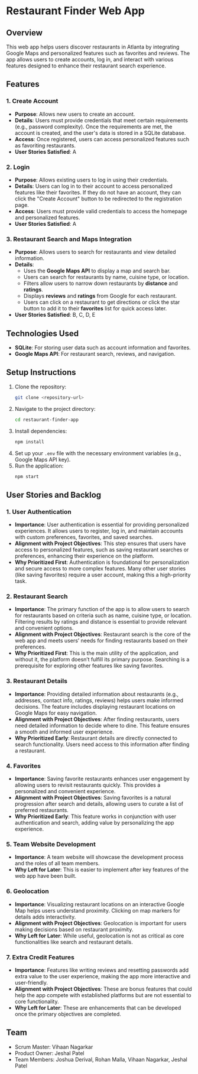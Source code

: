 # Restaurant Finder Web App

## Overview

This web app helps users discover restaurants in Atlanta by integrating Google Maps and personalized features such as favorites and reviews. The app allows users to create accounts, log in, and interact with various features designed to enhance their restaurant search experience.

## Features

### 1. Create Account
- **Purpose**: Allows new users to create an account.
- **Details**: Users must provide credentials that meet certain requirements (e.g., password complexity). Once the requirements are met, the account is created, and the user's data is stored in a SQLite database.
- **Access**: Once registered, users can access personalized features such as favoriting restaurants.
- **User Stories Satisfied**: A

### 2. Login
- **Purpose**: Allows existing users to log in using their credentials.
- **Details**: Users can log in to their account to access personalized features like their favorites. If they do not have an account, they can click the "Create Account" button to be redirected to the registration page.
- **Access**: Users must provide valid credentials to access the homepage and personalized features.
- **User Stories Satisfied**: A

### 3. Restaurant Search and Maps Integration
- **Purpose**: Allows users to search for restaurants and view detailed information.
- **Details**:
  - Uses the **Google Maps API** to display a map and search bar.
  - Users can search for restaurants by name, cuisine type, or location.
  - Filters allow users to narrow down restaurants by **distance** and **ratings**.
  - Displays **reviews** and **ratings** from Google for each restaurant.
  - Users can click on a restaurant to get directions or click the star button to add it to their **favorites** list for quick access later.
- **User Stories Satisfied**: B, C, D, E

## Technologies Used
- **SQLite**: For storing user data such as account information and favorites.
- **Google Maps API**: For restaurant search, reviews, and navigation.

## Setup Instructions
1. Clone the repository:
    ```bash
    git clone <repository-url>
    ```
2. Navigate to the project directory:
    ```bash
    cd restaurant-finder-app
    ```
3. Install dependencies:
    ```bash
    npm install
    ```
4. Set up your `.env` file with the necessary environment variables (e.g., Google Maps API key).
5. Run the application:
    ```bash
    npm start
    ```

## User Stories and Backlog

### 1. User Authentication
- **Importance**: User authentication is essential for providing personalized experiences. It allows users to register, log in, and maintain accounts with custom preferences, favorites, and saved searches.
- **Alignment with Project Objectives**: This step ensures that users have access to personalized features, such as saving restaurant searches or preferences, enhancing their experience on the platform.
- **Why Prioritized First**: Authentication is foundational for personalization and secure access to more complex features. Many other user stories (like saving favorites) require a user account, making this a high-priority task.

### 2. Restaurant Search
- **Importance**: The primary function of the app is to allow users to search for restaurants based on criteria such as name, cuisine type, or location. Filtering results by ratings and distance is essential to provide relevant and convenient options.
- **Alignment with Project Objectives**: Restaurant search is the core of the web app and meets users’ needs for finding restaurants based on their preferences.
- **Why Prioritized First**: This is the main utility of the application, and without it, the platform doesn’t fulfill its primary purpose. Searching is a prerequisite for exploring other features like saving favorites.

### 3. Restaurant Details
- **Importance**: Providing detailed information about restaurants (e.g., addresses, contact info, ratings, reviews) helps users make informed decisions. The feature includes displaying restaurant locations on Google Maps for easy navigation.
- **Alignment with Project Objectives**: After finding restaurants, users need detailed information to decide where to dine. This feature ensures a smooth and informed user experience.
- **Why Prioritized Early**: Restaurant details are directly connected to search functionality. Users need access to this information after finding a restaurant.

### 4. Favorites
- **Importance**: Saving favorite restaurants enhances user engagement by allowing users to revisit restaurants quickly. This provides a personalized and convenient experience.
- **Alignment with Project Objectives**: Saving favorites is a natural progression after search and details, allowing users to curate a list of preferred restaurants.
- **Why Prioritized Early**: This feature works in conjunction with user authentication and search, adding value by personalizing the app experience.

### 5. Team Website Development
- **Importance**: A team website will showcase the development process and the roles of all team members.
- **Why Left for Later**: This is easier to implement after key features of the web app have been built.

### 6. Geolocation
- **Importance**: Visualizing restaurant locations on an interactive Google Map helps users understand proximity. Clicking on map markers for details adds interactivity.
- **Alignment with Project Objectives**: Geolocation is important for users making decisions based on restaurant proximity.
- **Why Left for Later**: While useful, geolocation is not as critical as core functionalities like search and restaurant details.

### 7. Extra Credit Features
- **Importance**: Features like writing reviews and resetting passwords add extra value to the user experience, making the app more interactive and user-friendly.
- **Alignment with Project Objectives**: These are bonus features that could help the app compete with established platforms but are not essential to core functionality.
- **Why Left for Later**: These are enhancements that can be developed once the primary objectives are completed.


## Team
- Scrum Master: Vihaan Nagarkar
- Product Owner: Jeshal Patel
- Team Members: Joshua Derival, Rohan Malla, Vihaan Nagarkar, Jeshal Patel
